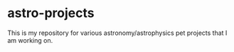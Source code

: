# astro-projects

This is my repository for various astronomy/astrophysics pet projects that I am working on. 
